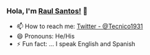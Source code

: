 ### Hola, I'm [Raul Santos!](https://raulesantos.com) 👋
- 📫 How to reach me: [Twitter - @Tecnico1931](https://twitter.com/Tecnico1931) 
- 😄 Pronouns: He/His
- ⚡ Fun fact: ... I speak English and Spanish
<!--
**Tecnico1931/Tecnico1931** is a ✨ _special_ ✨ repository because its `README.md` (this file) appears on your GitHub profile.

Here are some ideas to get you started:

- 🔭 I’m currently working on ...
- 🌱 I’m currently learning ...
- 👯 I’m looking to collaborate on ...
- 🤔 I’m looking for help with ...
- 💬 Ask me about ...
- 📫 How to reach me: ...
- 😄 Pronouns: ...
- ⚡ Fun fact: ...
-->

